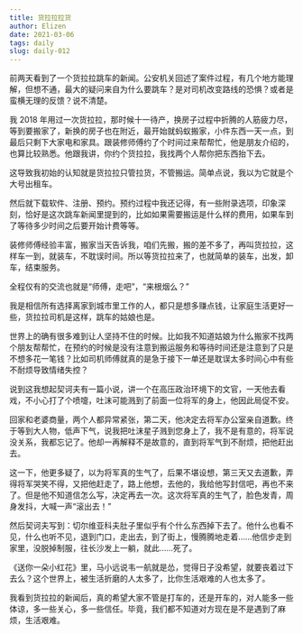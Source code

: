 ```yaml
--- 
title: 货拉拉拉货
author: Elizen
date: 2021-03-06
tags: daily
slug: daily-012
---
```


前两天看到了一个货拉拉跳车的新闻。公安机关回述了案件过程，有几个地方能理解，但想不通，最大的疑问来自为什么要跳车？是对司机改变路线的恐惧？或者是蛮横无理的反馈？说不清楚。  

我 2018 年用过一次货拉拉，那时候十一待产，换房子过程中折腾的人筋疲力尽，等到要搬家了，新换的房子也在附近，最开始就蚂蚁搬家，小件东西一天一点，到最后只剩下大家电和家具。跟装修师傅约了个时间过来帮帮忙，他是朋友介绍的，也算比较熟悉。他跟我讲，你约个货拉拉，我找两个人帮你把东西抬下去。  

这导致我初始的认知就是货拉拉只管拉货，不管搬运。简单点说，我以为它就是个大号出租车。  

然后就下载软件、注册、预约。预约过程中我还记得，有一些附录选项，印象深刻，恰好是这次跳车新闻里提到的，比如如果需要搬运是什么样的费用，如果车到了等待多少时间之后要开始计费等等。  

装修师傅经验丰富，搬家当天告诉我，咱们先搬，搬的差不多了，再叫货拉拉，这样车一到，就装车，不耽误时间。所以等货拉拉来了，也就简单的装车，出发，卸车，结束服务。  

全程仅有的交流也就是“师傅，走吧”，“来根烟么？”  

我是相信所有选择离家到城市里工作的人，都只是想多赚点钱，让家庭生活更好一些，货拉拉司机是这样，跳车的姑娘也是。  

世界上的确有很多难到让人坚持不住的时候。比如我不知道姑娘为什么搬家不找两个朋友帮帮忙，在预约的时候是没有注意到搬运服务和等待时间还是注意到了只是不想多花一笔钱？比如司机师傅就真的是急于接下一单还是耽误太多时间心中有些不耐烦导致情绪失控？  

说到这我想起契诃夫有一篇小说，讲一个在高压政治环境下的文官，一天他去看戏，不小心打了个喷嚏，吐沫可能溅到了前面一位将军的身上，他因此局促不安。  

回家和老婆商量，两个人都异常紧张，第二天，他决定去将军办公室亲自道歉。终于等到大人物，低声下气，说我把吐沫星子溅到您身上了，我不是有意的，将军说没关系，我都忘记了。他却一再解释不是故意的，直到将军气到不耐烦，把他赶出去。  

这一下，他更多疑了，以为将军真的生气了，后果不堪设想，第三天又去道歉，弄得将军哭笑不得，又把他赶走了，路上他想，去他的，我给他写封信吧，再也不来了。但是他不知道信怎么写，决定再去一次。这次将军真的生气了，脸色发青，周身发抖，大喊一声“滚出去！”  

然后契诃夫写到：切尔维亚科夫肚子里似乎有个什么东西掉下去了。他什么也看不见，什么也听不见，退到门口，走出去，到了街上，慢腾腾地走着……他信步走到家里，没脱掉制服，往长沙发上一躺，就此……死了。  

《送你一朵小红花》里，马小远说韦一航就是怂，觉得日子没希望，就要丧着过下去么？这个世界上，被生活折磨的人太多了，比你生活艰难的人也太多了。  

我看到货拉拉的新闻后，真的希望大家不管是打车的，还是开车的，对人能多一些体谅，多一些关心，多一些信任。毕竟，我们都不知道对方现在是不是遇到了麻烦，生活艰难。  
